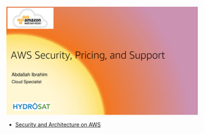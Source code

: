 

[![](https://raw.githubusercontent.com/AbdallahCoptan/HandsOn/master/AWS/docs/HydrosatTrainingSlides/slides3.png)](https://raw.githubusercontent.com/AbdallahCoptan/HandsOn/master/AWS/docs/HydrosatTrainingSlides/Hydrosat_AWS_Security.pdf)


- [Security and  Architecture on AWS](https://raw.githubusercontent.com/AbdallahCoptan/HandsOn/master/AWS/docs/HydrosatTrainingSlides/Security%26SafteyInAWS.pdf)